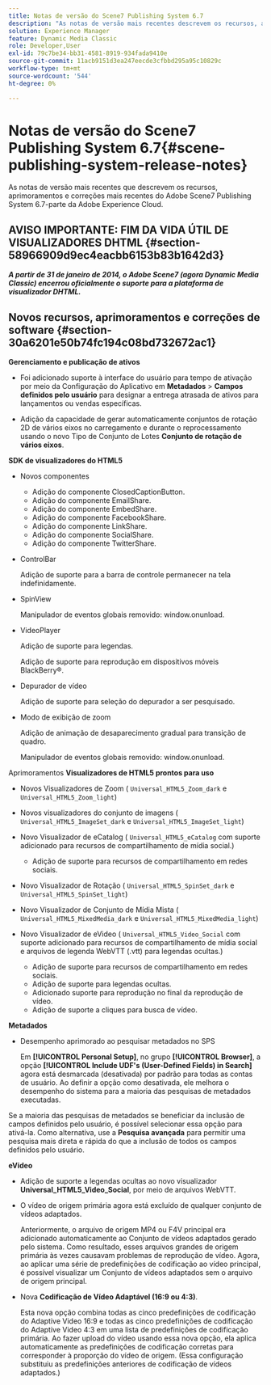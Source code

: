 ```yaml
---
title: Notas de versão do Scene7 Publishing System 6.7
description: "As notas de versão mais recentes descrevem os recursos, aprimoramentos e correções mais recentes do Adobe Scene7 Publishing System 6.7, parte da solução Adobe Experience Manager no Adobe Experience Cloud."
solution: Experience Manager
feature: Dynamic Media Classic
role: Developer,User
exl-id: 79c7be34-bb31-4581-8919-934fada9410e
source-git-commit: 11acb9151d3ea247eecde3cfbbd295a95c10829c
workflow-type: tm+mt
source-wordcount: '544'
ht-degree: 0%

---
```


# Notas de versão do Scene7 Publishing System 6.7{#scene-publishing-system-release-notes}

As notas de versão mais recentes que descrevem os recursos, aprimoramentos e correções mais recentes do Adobe Scene7 Publishing System 6.7-parte da Adobe Experience Cloud.

## AVISO IMPORTANTE: FIM DA VIDA ÚTIL DE VISUALIZADORES DHTML {#section-58966909d9ec4eacbb6153b83b1642d3}

***A partir de 31 de janeiro de 2014, o Adobe Scene7 (agora Dynamic Media Classic) encerrou oficialmente o suporte para a plataforma de visualizador DHTML.***

## Novos recursos, aprimoramentos e correções de software {#section-30a6201e50b74fc194c08bd732672ac1}

**Gerenciamento e publicação de ativos**

* Foi adicionado suporte à interface do usuário para tempo de ativação por meio da Configuração do Aplicativo em **Metadados** > **Campos definidos pelo usuário** para designar a entrega atrasada de ativos para lançamentos ou vendas específicas.

<!--   [More information](http://help.adobe.com/en_US/scene7/using/WS08F62297-36A5-4c35-9D4E-5BE38C41D39C.html). -->

* Adição da capacidade de gerar automaticamente conjuntos de rotação 2D de vários eixos no carregamento e durante o reprocessamento usando o novo Tipo de Conjunto de Lotes **Conjunto de rotação de vários eixos**.

<!--   [More information](http://help.adobe.com/en_US/scene7/using/WSf6ef983f54a76485-20cc30b112624e7b244-7fff.html). -->

**SDK de visualizadores do HTML5**

<!-- The *Adobe Scene7 HTML5 Viewers SDK* is available as part of the SDK download from Adobe Developer Connection.

[More information](http://help.adobe.com/en_US/scene7/using/WSd4272150f67705c11b002eec12fcba4dee6-8000.html). -->

* Novos componentes

   * Adição do componente ClosedCaptionButton.
   * Adição do componente EmailShare.
   * Adição do componente EmbedShare.
   * Adição do componente FacebookShare.
   * Adição do componente LinkShare.
   * Adição do componente SocialShare.
   * Adição do componente TwitterShare.

* ControlBar

  Adição de suporte para a barra de controle permanecer na tela indefinidamente.

* SpinView

  Manipulador de eventos globais removido: window.onunload.

* VideoPlayer

  Adição de suporte para legendas.

  Adição de suporte para reprodução em dispositivos móveis BlackBerry®.

* Depurador de vídeo

  Adição de suporte para seleção do depurador a ser pesquisado.

* Modo de exibição de zoom

  Adição de animação de desaparecimento gradual para transição de quadro.

  Manipulador de eventos globais removido: window.onunload.

Aprimoramentos
**Visualizadores de HTML5 prontos para uso**

* Novos Visualizadores de Zoom ( `Universal_HTML5_Zoom_dark` e `Universal_HTML5_Zoom_light`)
* Novos visualizadores do conjunto de imagens ( `Universal_HTML5_ImageSet_dark` e `Universal_HTML5_ImageSet_light`)
* Novo Visualizador de eCatalog ( `Universal_HTML5_eCatalog` com suporte adicionado para recursos de compartilhamento de mídia social.)

   * Adição de suporte para recursos de compartilhamento em redes sociais.

* Novo Visualizador de Rotação ( `Universal_HTML5_SpinSet_dark` e `Universal_HTML5_SpinSet_light`)

* Novo Visualizador de Conjunto de Mídia Mista ( `Universal_HTML5_MixedMedia_dark` e `Universal_HTML5_MixedMedia_light`)
* Novo Visualizador de eVideo ( `Universal_HTML5_Video_Social` com suporte adicionado para recursos de compartilhamento de mídia social e arquivos de legenda WebVTT (.vtt) para legendas ocultas.)

   * Adição de suporte para recursos de compartilhamento em redes sociais.
   * Adição de suporte para legendas ocultas.
   * Adicionado suporte para reprodução no final da reprodução de vídeo.
   * Adição de suporte a cliques para busca de vídeo.

<!-- [Viewer preset compatibility matrix](http://help.adobe.com/en_US/scene7/using/WS6E593DEA-7D81-4cd6-84B0-85E8BB274176.html).

[Adding captions to eVideo](http://help.adobe.com/en_US/scene7/using/WS98ca2e6790647c06-6f6f53e137b959f094-8000.html). -->
**Metadados**

* Desempenho aprimorado ao pesquisar metadados no SPS

  Em **[!UICONTROL Personal Setup]**, no grupo **[!UICONTROL Browser]**, a opção **[!UICONTROL Include UDF's (User-Defined Fields) in Search]** agora está desmarcada (desativada) por padrão para todas as contas de usuário. Ao definir a opção como desativada, ele melhora o desempenho do sistema para a maioria das pesquisas de metadados executadas.

<!--   [Personal Setup](http://help.adobe.com/en_US/scene7/using/WSCAAE9C8A-F172-43a8-B134-6163E7C80218.html). -->

Se a maioria das pesquisas de metadados se beneficiar da inclusão de campos definidos pelo usuário, é possível selecionar essa opção para ativá-la. Como alternativa, use a **Pesquisa avançada** para permitir uma pesquisa mais direta e rápida do que a inclusão de todos os campos definidos pelo usuário.

<!--   [Advanced search](http://help.adobe.com/en_US/scene7/using/WS259993e42159a215-1c6a66df1265272619e-7ff5.html). -->

**eVideo**

* Adição de suporte a legendas ocultas ao novo visualizador **Universal_HTML5_Video_Social**, por meio de arquivos WebVTT.

<!--   [Adding captions to eVideo](http://help.stage.adobe.com/en_US/scene7/using/WS98ca2e6790647c06-6f6f53e137b959f094-8000.html). -->

* O vídeo de origem primária agora está excluído de qualquer conjunto de vídeos adaptados.

  Anteriormente, o arquivo de origem MP4 ou F4V principal era adicionado automaticamente ao Conjunto de vídeos adaptados gerado pelo sistema. Como resultado, esses arquivos grandes de origem primária às vezes causavam problemas de reprodução de vídeo. Agora, ao aplicar uma série de predefinições de codificação ao vídeo principal, é possível visualizar um Conjunto de vídeos adaptados sem o arquivo de origem principal.

* Nova **Codificação de Vídeo Adaptável (16:9 ou 4:3)**.

  Esta nova opção combina todas as cinco predefinições de codificação do Adaptive Video 16:9 e todas as cinco predefinições de codificação do Adaptive Video 4:3 em uma lista de predefinições de codificação primária. Ao fazer upload do vídeo usando essa nova opção, ela aplica automaticamente as predefinições de codificação corretas para corresponder à proporção do vídeo de origem. (Essa configuração substituiu as predefinições anteriores de codificação de vídeos adaptados.)

<!--   [More information](http://help.stage.adobe.com/en_US/scene7/using/WSE86ACF2B-BD50-4c48-A1D7-9CD4405B62D0.html). -->
